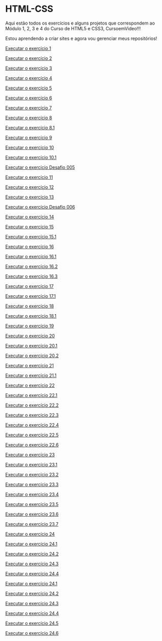 # HTML-CSS
 Aqui estão todos os exercícios e alguns projetos que correspondem ao Módulo 1, 2, 3 e 4 do 
 Curso de HTML5 e CSS3, CursoemVideo!!!

 Estou aprendendo a criar sites e agora vou gerenciar meus repositórios!

 <a href= "https://anajulialeite.github.io/HTML-CSS/Exercícios/Exercício 1/index.html">Executar o exercício 1</a>

 <a href= "https://anajulialeite.github.io/HTML-CSS/Exercícios/Exercício 2/index.html">Executar o exercício 2</a>

 <a href= "https://anajulialeite.github.io/HTML-CSS/Exercícios/Exercício 3/index.html">Executar o exercício 3</a>

 <a href= "https://anajulialeite.github.io/HTML-CSS/Exercícios/Exercício 4/index.html">Executar o exercício 4</a>

 <a href= "https://anajulialeite.github.io/HTML-CSS/Exercícios/Exercício 5/index.html">Executar o exercício 5</a>

 <a href= "https://anajulialeite.github.io/HTML-CSS/Exercícios/Exercício 6/index.html">Executar o exercício 6</a>

 <a href= "https://anajulialeite.github.io/HTML-CSS/Exercícios/Exercício 7/index.html">Executar o exercício 7</a>

 <a href= "https://anajulialeite.github.io/HTML-CSS/Exercícios/Exercício 8/index.html">Executar o exercício 8</a>

 <a href= "https://anajulialeite.github.io/HTML-CSS/Exercícios/Exercício 8.1/index.html">Executar o exercício 8.1</a>

<a href= "https://anajulialeite.github.io/HTML-CSS/Exercícios/Exercício 9/index.html">Executar o exercício 9</a>

<a href= "https://anajulialeite.github.io/HTML-CSS/Exercícios/Exercício 10/index.html">Executar o exercício 10</a>

<a href= "https://anajulialeite.github.io/HTML-CSS/Exercícios/Exercício 10/pag002.html">Executar o exercício 10.1</a>

<a href= "https://anajulialeite.github.io/HTML-CSS/Desafio/Desafio 005/Desafio005.html">Executar o exercício Desafio 005</a>

<a href= "https://anajulialeite.github.io/HTML-CSS/Exercícios/Exercício 11/index.html">Executar o exercício 11</a>

<a href= "https://anajulialeite.github.io/HTML-CSS/Exercícios/Exercício 12/index.html">Executar o exercício 12</a>

<a href= "https://anajulialeite.github.io/HTML-CSS/Exercícios/Exercício 13/index.html">Executar o exercício 13</a>

<a href= "https://anajulialeite.github.io/HTML-CSS/Desafio/Desafio 006/index.html">Executar o exercício Desafio 006</a>

<a href= "https://anajulialeite.github.io/HTML-CSS/Exercícios/Exercício 14/index.html">Executar o exercício 14</a>

<a href= "https://anajulialeite.github.io/HTML-CSS/Exercícios/Exercício 15/index.html">Executar o exercício 15</a>

<a href= "https://anajulialeite.github.io/HTML-CSS/Exercícios/Exercício 15/pagina2.html">Executar o exercício 15.1</a>

<a href= "https://anajulialeite.github.io/HTML-CSS/Exercícios/Exercício 16/cor01.html">Executar o exercício 16</a>

<a href= "https://anajulialeite.github.io/HTML-CSS/Exercícios/Exercício 16/cor02.html">Executar o exercício 16.1</a>

<a href= "https://anajulialeite.github.io/HTML-CSS/Exercícios/Exercício 16/cor03.html">Executar o exercício 16.2</a>

<a href= "https://anajulialeite.github.io/HTML-CSS/Exercícios/Exercício 16/cor04.html">Executar o exercício 16.3</a>

<a href= "https://anajulialeite.github.io/HTML-CSS/Exercícios/Exercício 17/fonte01.html">Executar o exercício 17</a>

<a href= "https://anajulialeite.github.io/HTML-CSS/Exercícios/Exercício 17/fonte02.html">Executar o exercício 17.1</a>

<a href= "https://anajulialeite.github.io/HTML-CSS/Exercícios/Exercício 18/fonte01.html">Executar o exercício 18</a>

<a href= "https://anajulialeite.github.io/HTML-CSS/Exercícios/Exercício 18/fonte02.html">Executar o exercício 18.1</a>

<a href= "https://anajulialeite.github.io/HTML-CSS/Exercícios/Exercício 19/seletor01.html">Executar o exercício 19</a>

<a href= "https://anajulialeite.github.io/HTML-CSS/Exercícios/Exercício 20/hover.html">Executar o exercício 20</a>

<a href= "https://anajulialeite.github.io/HTML-CSS/Exercícios/Exercício 20/links.html">Executar o exercício 20.1</a>

<a href= "https://anajulialeite.github.io/HTML-CSS/Exercícios/Exercício 20/pseudoclasses.html">Executar o exercício 20.2</a>

<a href= "https://anajulialeite.github.io/HTML-CSS/Exercícios/Exercício 21/caixa01.html">Executar o exercício 21</a>

<a href= "https://anajulialeite.github.io/HTML-CSS/Exercícios/Exercício 21/caixa02.html">Executar o exercício 21.1</a>

<a href= "https://anajulialeite.github.io/HTML-CSS/Exercícios/Exercício 22/fundo001.html">Executar o exercício 22</a>

<a href= "https://anajulialeite.github.io/HTML-CSS/Exercícios/Exercício 22/fundo002.html">Executar o exercício 22.1</a>

<a href= "https://anajulialeite.github.io/HTML-CSS/Exercícios/Exercício 22/fundo003.html">Executar o exercício 22.2</a>

<a href= "https://anajulialeite.github.io/HTML-CSS/Exercícios/Exercício 22/fundo004.html">Executar o exercício 22.3</a>

<a href= "https://anajulialeite.github.io/HTML-CSS/Exercícios/Exercício 22/fundo005.html">Executar o exercício 22.4</a>

<a href= "https://anajulialeite.github.io/HTML-CSS/Exercícios/Exercício 22/fundo006.html">Executar o exercício 22.5</a>

<a href= "https://anajulialeite.github.io/HTML-CSS/Exercícios/Exercício 22/Fundo007.html">Executar o exercício 22.6</a>

<a href= "https://anajulialeite.github.io/HTML-CSS/Exercícios/Exercício 23/tabela001.html">Executar o exercício 23</a>

<a href= "https://anajulialeite.github.io/HTML-CSS/Exercícios/Exercício 23/tabela002.html">Executar o exercício 23.1</a>

<a href= "https://anajulialeite.github.io/HTML-CSS/Exercícios/Exercício 23/tabela003.html">Executar o exercício 23.2</a>

<a href= "https://anajulialeite.github.io/HTML-CSS/Exercícios/Exercício 23/tabela004.html">Executar o exercício 23.3</a>

<a href= "https://anajulialeite.github.io/HTML-CSS/Exercícios/Exercício 23/Tabela005.html">Executar o exercício 23.4</a>

<a href= "https://anajulialeite.github.io/HTML-CSS/Exercícios/Exercício 23/tabela006.html">Executar o exercício 23.5</a>

<a href= "https://anajulialeite.github.io/HTML-CSS/Exercícios/Exercício 23/Desafio.html">Executar o exercício 23.6</a>

<a href= "https://anajulialeite.github.io/HTML-CSS/Exercícios/Exercício 23/Desafio01.html">Executar o exercício 23.7</a>

<a href= "https://anajulialeite.github.io/HTML-CSS/Exercícios/Exercício 24/iframe001.html">Executar o exercício 24</a>

<a href= "https://anajulialeite.github.io/HTML-CSS/Exercícios/Exercício 24/iframe002.html">Executar o exercício 24.1</a>

<a href= "https://anajulialeite.github.io/HTML-CSS/Exercícios/Exercício 24/iframe003.html">Executar o exercício 24.2</a>

<a href= "https://anajulialeite.github.io/HTML-CSS/Exercícios/Exercício 24/iframe004.html">Executar o exercício 24.3</a>

<a href= "https://anajulialeite.github.io/HTML-CSS/Exercícios/Exercício 24/iframe005.html">Executar o exercício 24.4</a>

<a href= "https://anajulialeite.github.io/HTML-CSS/Exercícios/Exercício 24/Páginas extras/Página001.html">Executar o exercício 24.1</a>

<a href= "https://anajulialeite.github.io/HTML-CSS/Exercícios/Exercício 24/Páginas extras/Página002.html">Executar o exercício 24.2</a>

<a href= "https://anajulialeite.github.io/HTML-CSS/Exercícios/Exercício 24/Páginas extras/página003.html">Executar o exercício 24.3</a>

<a href= "https://anajulialeite.github.io/HTML-CSS/Exercícios/Exercício 24/Páginas extras/página004.html">Executar o exercício 24.4</a>

<a href= "https://anajulialeite.github.io/HTML-CSS/Exercícios/Exercício 24/Páginas extras/página005.html">Executar o exercício 24.5</a>

<a href= "https://anajulialeite.github.io/HTML-CSS/Exercícios/Exercício 24/Páginas extras/página006.html">Executar o exercício 24.6</a>
